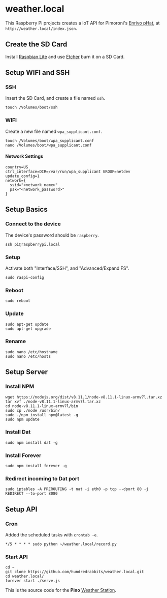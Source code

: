 # weather.local

This Raspberry Pi projects creates a IoT API for Pimoroni's [Enrivo pHat](https://shop.pimoroni.com/products/enviro-phat), at `http://weather.local/index.json`.

## Create the SD Card

Install [Raspbian Lite](https://www.raspberrypi.org/downloads/raspbian/) and use [Etcher](https://etcher.io/) burn it on a SD Card.

## Setup WIFI and SSH

### SSH

Insert the SD Card, and create a file named `ssh`.

`touch /Volumes/boot/ssh`

### WIFI

Create a new file named `wpa_supplicant.conf`.

```
touch /Volumes/boot/wpa_supplicant.conf
nano /Volumes/boot/wpa_supplicant.conf
```

#### Network Settings

```
country=US
ctrl_interface=DIR=/var/run/wpa_supplicant GROUP=netdev
update_config=1
network={
  ssid="<network_name>"
  psk="<network_password>"
}
```

## Setup Basics

### Connect to the device

The device's password should be `raspberry`.

```
ssh pi@raspberrypi.local
```

### Setup

Activate both "Interface/SSH", and "Advanced/Expand FS".

```
sudo raspi-config
```

### Reboot

```
sudo reboot
```

### Update

```
sudo apt-get update
sudo apt-get upgrade
```

### Rename

```
sudo nano /etc/hostname
sudo nano /etc/hosts
```

## Setup Server

### Install NPM

```
wget https://nodejs.org/dist/v8.11.1/node-v8.11.1-linux-armv7l.tar.xz
tar xvf ./node-v8.11.1-linux-armv7l.tar.xz
cd node-v8.11.1-linux-armv7l/bin
sudo cp ./node /usr/bin/
sudo ./npm install npm@latest -g
sudo npm update
```

### Install Dat

```
sudo npm install dat -g
```

### Install Forever

```
sudo npm install forever -g
```

### Redirect incoming to Dat port

```
sudo iptables -A PREROUTING -t nat -i eth0 -p tcp --dport 80 -j REDIRECT --to-port 8080
```

## Setup API

### Cron

Added the scheduled tasks with `crontab -e`.

```
*/5 * * * * sudo python ~/weather.local/record.py
```

### Start API
```
cd ~
git clone https://github.com/hundredrabbits/weather.local.git
cd weather.local/
forever start ./serve.js
```

This is the source code for the **Pino** [Weather Station](https://wiki.xxiivv.com/#weather+station). 

